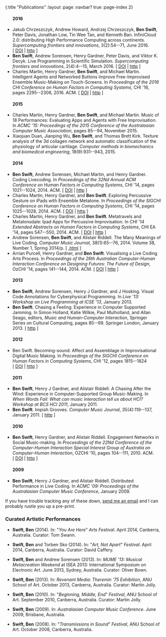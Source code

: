 {:title "Publications"
 :layout :page
 :navbar? true
 :page-index 2}

<ul>

#### 2016

<li>
Jakub Chrzeszczyk, Andrew Howard, Andrzej Chrzeszczyk, <strong>Ben Swift</strong>, Peter Davis,
  Jonathan Low, Tin&nbsp;Wee Tan, and Kenneth Ban.
 InfiniCloud 2.0: distributing High Performance Computing
  across continents.
 <em>Supercomputing frontiers and innovations</em>, 3(2):54--71, June
  2016.
[&nbsp;<a href="http://dx.doi.org/10.14529/jsfi160204">DOI</a>&nbsp;| 
<a href="http://superfri.org/superfri/article/view/95">http</a>&nbsp;]

</li>


<li>
<strong>Ben Swift</strong>, Andrew Sorensen, Henry Gardner, Peter Davis, and Viktor&nbsp;K. Decyk.
 Live Programming in Scientific Simulation.
 <em>Supercomputing frontiers and innovations</em>, 2(4):4--15, March
  2016.
[&nbsp;<a href="http://dx.doi.org/10.14529/jsfi150401">DOI</a>&nbsp;| 
<a href="http://superfri.org/superfri/article/view/72">http</a>&nbsp;]

</li>


<li>
Charles Martin, Henry Gardner, <strong>Ben Swift</strong>, and Michael Martin.
 Intelligent Agents and Networked Buttons Improve
  Free-Improvised Ensemble Music-Making on Touch-Screens.
 In <em>Proceedings of the 2016 CHI Conference on Human
  Factors in Computing Systems</em>, CHI '16, pages 2295--2306, 2016. ACM.
[&nbsp;<a href="http://dx.doi.org/10.1145/2858036.2858269">DOI</a>&nbsp;| 
<a href="http://doi.acm.org/10.1145/2858036.2858269">http</a>&nbsp;]

</li>

#### 2015

<li>
Charles Martin, Henry Gardner, <strong>Ben Swift</strong>, and Michael Martin.
 Music of 18 Performances: Evaluating Apps and Agents with
  Free Improvisation.
 In <em>ACMC '15: Proceedings of the 2015 Conference of the
  Australasian Computer Music Association</em>, pages 85--94, November
  2015.

</li>


<li>
Xiaojuan Duan, Jianping Wu, <strong>Ben Swift</strong>, and Thomas&nbsp;Brett Kirk.
 Texture analysis of the 3d collagen network and automatic
  classification of the physiology of articular cartilage.
 <em>Computer methods in biomechanics and biomedical engineering</em>,
  18(9):931--943, 2015.

</li>

#### 2014

<li>
<strong>Ben Swift</strong>, Andrew Sorensen, Michael Martin, and Henry Gardner.
 Coding Livecoding.
 In <em>Proceedings of the 32Nd Annual ACM Conference on
  Human Factors in Computing Systems</em>, CHI '14, pages 1021--1024, 2014. ACM.
[&nbsp;<a href="http://dx.doi.org/10.1145/2556288.2557049">DOI</a>&nbsp;| 
<a href="http://doi.acm.org/10.1145/2556288.2557049">http</a>&nbsp;]

</li>


<li>
Charles Martin, Henry Gardner, and <strong>Ben Swift</strong>.
 Exploring Percussive Gesture on iPads with Ensemble
  Metatone.
 In <em>Proceedings of the SIGCHI Conference on Human Factors
  in Computing Systems</em>, CHI '14, pages 1025--1028, 2014. ACM.
[&nbsp;<a href="http://dx.doi.org/10.1145/2556288.2557226">DOI</a>&nbsp;| 
<a href="http://doi.acm.org/10.1145/2556288.2557226">http</a>&nbsp;]

</li>


<li>
Charles Martin, Henry Gardner, and <strong>Ben Swift</strong>.
 Metatravels and Metalonsdale: Ipad Apps for Percussive
  Improvisation.
 In <em>CHI '14 Extended Abstracts on Human Factors in
  Computing Systems</em>, CHI EA '14, pages 547--550, 2014. ACM.
[&nbsp;<a href="http://dx.doi.org/10.1145/2559206.2574805">DOI</a>&nbsp;| 
<a href="http://doi.acm.org/10.1145/2559206.2574805">http</a>&nbsp;]

</li>


<li>
Andrew Sorensen, <strong>Ben Swift</strong>, and Alistair Riddell.
 The Many Meanings of Live Coding.
 <em>Computer Music Journal</em>, 38(1):65--76, 2014.
 Volume 38, Number 1, Spring
  2014/p.
[&nbsp;<a href="http://muse.jhu.edu/journals/computer_music_journal/v038/38.1.sorensen.html">.html</a>&nbsp;]

</li>


<li>
Arrian Purcell, Henry Gardner, and <strong>Ben Swift</strong>.
 Visualising a Live Coding Arts Process.
 In <em>Proceedings of the 26th Australian Computer-Human
  Interaction Conference on Designing Futures: The Future of
  Design</em>, OzCHI '14, pages 141--144, 2014. ACM.
[&nbsp;<a href="http://dx.doi.org/10.1145/2686612.2686634">DOI</a>&nbsp;| 
<a href="http://doi.acm.org/10.1145/2686612.2686634">http</a>&nbsp;]

</li>

#### 2013

<li>
<strong>Ben Swift</strong>, Andrew Sorensen, Henry&nbsp;J Gardner, and J&nbsp;Hosking.
 Visual Code Annotations for Cyberphysical Programming.
 In <em>Live '13: Workshop on Live Programming at ICSE '13</em>,
  January 2013.

</li>


<li>
<strong>Ben Swift</strong>.
 Chasing a Feeling: Experience in Computer Supported
  Jamming.
 In Simon Holland, Katie Wilkie, Paul Mulholland, and Allan Seago,
  editors, <em>Music and Human-Computer Interaction</em>, Springer Series
  on Cultural Computing, pages 85--99. Springer London, January 2013.
[&nbsp;<a href="http://link.springer.com/chapter/10.1007/978-1-4471-2990-5_5">http</a>&nbsp;]

</li>

#### 2012

<li>
Ben Swift.
 Becoming-sound: Affect and Assemblage in Improvisational
  Digital Music Making.
 In <em>Proceedings of the SIGCHI Conference on Human Factors
  in Computing Systems</em>, CHI '12, pages 1815--1824 [&nbsp;<a href="http://dx.doi.org/10.1145/2207676.2208315">DOI</a>&nbsp;| 
<a href="http://doi.acm.org/10.1145/2207676.2208315">http</a>&nbsp;]

</li>

#### 2011

<li>
<strong>Ben Swift</strong>, Henry&nbsp;J Gardner, and Alistair Riddell.
 A Chasing After the Wind: Experience in
  Computer-Supported Group Music-Making.
 In <em>When Words Fail: What can music interaction tell us
  about HCI? Workshop at BCS HCI 2011</em>, January 2011.

</li>


<li>
<strong>Ben Swift</strong>.
 Impish Grooves.
 <em>Computer Music Journal</em>, 35(4):119--137, January 2011.
[&nbsp;<a href="http://www.mitpressjournals.org/doi/abs/10.1162/COMJ_e_00098">http</a>&nbsp;]

</li>

#### 2010

<li>
<strong>Ben Swift</strong>, Henry Gardner, and Alistair Riddell.
 Engagement Networks in Social Music-making.
 In <em>Proceedings of the 22Nd Conference of the
  Computer-Human Interaction Special Interest Group of Australia
  on Computer-Human Interaction</em>, OZCHI '10, pages 104--111, 2010. ACM.
[&nbsp;<a href="http://dx.doi.org/10.1145/1952222.1952244">DOI</a>&nbsp;| 
<a href="http://doi.acm.org/10.1145/1952222.1952244">http</a>&nbsp;]

</li>

#### 2009

<li>
<strong>Ben Swift</strong>, Henry&nbsp;J Gardner, and Alistair Riddell.
 Distributed Performance in Live Coding.
 In <em>ACMC '09: Proceedings of the Australasian Computer
  Music Conference</em>, January 2009.

</li>
</ul>

If you have trouble tracking any of these
down, [send me an email](mailto:ben.swift@anu.edu.au) and I can probably
rustle you up a pre-print.

### Curated Artistic Performances

-   **Swift, Ben** (2014). In: "*You Are Here*" *Arts Festival*. April
    2014, Canberra, Australia. Curator: Tom Swann.

-   **Swift, Ben** and Torben Sko (2014). In: "*Art, Not Apart*"
    *Festival*. April 2014, Canberra, Australia. Curator: David Caffery.

-   **Swift, Ben** and Andrew Sorensen (2013). 
    In: *MUME '13: Musical Metacreation Weekend* at ISEA 2013:
    International Symposium on Electronic Art. June 2013, Sydney,
    Australia. Curator: Oliver Bown.

-   **Swift, Ben** (2013). In: *Revenant Media: Theremin '75 Exhibition*, 
    ANU School of Art. October 2013, Canberra, Australia.
    Curator: Martin Jolly.

-   **Swift, Ben** (2010). In: "*Beginning, Middle, End*" *Festival*,
    ANU School of Art. September 2010, Canberra, Australia. Curator:
    Martin Jolly.

-   **Swift, Ben** (2009). In: *Australasian Computer Music Conference*.
    June 2009, Brisbane, Australia.

-   **Swift, Ben** (2008). In: "*Transmissions in Sound*" *Festival*,
    ANU School of Art. October 2008, Canberra, Australia.
